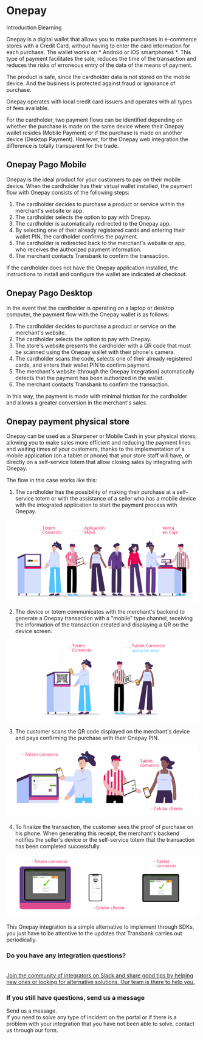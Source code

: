 # Onepay

 <div class="pos-title-nav">

   <div class="video" data-toggle="modal" data-src="/public/resourse/mooc/onepay/menu/index.html" data-target="#ModalCenterData"> Introduction Elearning <i class="op-link"> </i> </div>

   <div tbk-link='/documentacion/onepay' tbk-link-name='Documentación'> </div>
   <div tbk-link='/referencia/onepay' tbk-link-name='Referencia Api'> </div>
   <div tbk-link='/plugin/onepay' tbk-link-name='Plugins'> </div>
 </div>

Onepay is a digital wallet that allows you to make purchases in e-commerce stores with a Credit Card, without having to enter the card information for each purchase. The wallet works on * Android or iOS smartphones *. This type of payment facilitates the sale, reduces the time of the transaction and reduces the risks of erroneous entry of the data of the means of payment.

The product is safe, since the cardholder data is not stored on the mobile device. And the business is protected against fraud or ignorance of purchase.

Onepay operates with local credit card issuers and operates with all types of fees available.

For the cardholder, two payment flows can be identified depending on whether the purchase is made on the same device where their Onepay wallet resides (Mobile Payment) or if the purchase is made on another device (Desktop Payment). However, for the Onepay web integration the difference is totally transparent for the trade.

## Onepay Pago Mobile

Onepay is the ideal product for your customers to pay on their mobile device. When the cardholder has their virtual wallet installed, the payment flow with Onepay consists of the following steps:

1. The cardholder decides to purchase a product or service within the merchant's website or app.
2. The cardholder selects the option to pay with Onepay.
3. The cardholder is automatically redirected to the Onepay app.
4. By selecting one of their already registered cards and entering their wallet PIN, the cardholder confirms the payment.
5. The cardholder is redirected back to the merchant's website or app, who receives the authorized payment information.
6. The merchant contacts Transbank to confirm the transaction.

If the cardholder does not have the Onepay application installed, the instructions to install and configure the wallet are indicated at checkout.

## Onepay Pago Desktop

In the event that the cardholder is operating on a laptop or desktop computer, the payment flow with the Onepay wallet is as follows:

1. The cardholder decides to purchase a product or service on the merchant's website.
2. The cardholder selects the option to pay with Onepay.
3. The store's website presents the cardholder with a QR code that must be scanned using the Onepay wallet with their phone's camera.
4. The cardholder scans the code, selects one of their already registered cards, and enters their wallet PIN to confirm payment.
5. The merchant's website (through the Onepay integration) automatically detects that the payment has been authorized in the wallet.
6. The merchant contacts Transbank to confirm the transaction.

In this way, the payment is made with minimal friction for the cardholder and allows a greater conversion in the merchant's sales.

## Onepay payment physical store

Onepay can be used as a Sharpener or Mobile Cash in your physical stores; allowing you to make sales more efficient and reducing the payment lines and waiting times of your customers, thanks to the implementation of a mobile application (on a tablet or phone) that your store staff will have, or directly on a self-service totem that allow closing sales by integrating with Onepay.

The flow in this case works like this:

1. The cardholder has the possibility of making their purchase at a self-service totem or with the assistance of a seller who has a mobile device with the integrated application to start the payment process with Onepay.
 <img alt="onepay_step_1" src="/images/producto/onepay/onepay_venta_fisica_paso_1.png" class="rounded mx-auto d-block"/>

2. The device or totem communicates with the merchant's backend to generate a Onepay transaction with a "mobile" type channel, receiving the information of the transaction created and displaying a QR on the device screen.
 <img alt="onepay_step_2" src="/images/producto/onepay/onepay_venta_fisica_paso_2.png" class="rounded mx-auto d-block"/>

3. The customer scans the QR code displayed on the merchant's device and pays confirming the purchase with their Onepay PIN.
 <img alt="onepay_step_3" src="/images/producto/onepay/onepay_venta_fisica_paso_3.png"  class="rounded mx-auto d-block"/>

4. To finalize the transaction, the customer sees the proof of purchase on his phone. When generating this receipt, the merchant's backend notifies the seller's device or the self-service totem that the transaction has been completed successfully.
 <img alt="onepay_step_4" src="/images/producto/onepay/onepay_venta_fisica_paso_4.png"  class="rounded mx-auto d-block"/>

This Onepay integration is a simple alternative to implement through SDKs, you just have to be attentive to the updates that Transbank carries out periodically.

 <div class="container slate">
   <div class='slate-after-footer'>
     <div class='row d-flex align-items-stretch'>
       <div class='col-12 col-lg-6'>
         <h3 class='toc-ignore fo-size-22 text-center'> Do you have any integration questions? </h3>
         <a href='https://join-transbankdevelopers-slack.herokuapp.com/' target='_blank'>
           <div class='td_block_gray'>
             <img src="https://p9.zdassets.com/hc/theme_assets/138842/200037786/logo.png" alt="" >
             <div class='td_pa-txt'>
              Join the community of integrators on Slack and share good tips by helping new ones or looking for alternative solutions. Our team is there to help you.
             </div>
           </div>
         </a>
       </div>
       <div class='mt-3 mt-lg-0 col-12 col-lg-6'>
         <h3 class='toc-ignore fo-size-22 text-center'> If you still have questions, send us a message </h3>
         <a class="pointer magenta" data-toggle='modal' data-target='#modalContactForm'>
           <div class='td_block_gray'>
             <div class="fo-size-20 text-center sub-title_bloq"> <i class="fas fa-envelope"> </i> Send us a message. </div>
             <div class='td_pa-txt'>
              If you need to solve any type of incident on the portal or if there is a problem with your integration that you have not been able to solve, contact us through our form.
             </div>
           </div>
         </a>
       </div>
     </div>
   </div>
 </div>
